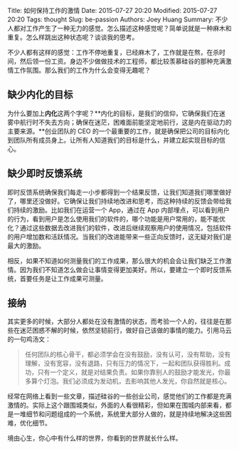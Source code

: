 Title: 如何保持工作的激情
Date: 2015-07-27 20:20
Modified: 2015-07-27 20:20
Tags: thought
Slug: be-passion
Authors: Joey Huang
Summary: 不少人都对工作产生了一种无力的感觉。怎么描述这种感觉呢？简单说就是一种麻木和重复。怎么样跳出这种状态呢？谈谈我的思考。


不少人都有这样的感觉：工作不停地重复，已经麻木了，工作就是在熬，在杀时间，然后领一份工资。身边不少做做技术的工程师，都比较羡慕硅谷的那种充满激情工作氛围。那么我们的工作为什么会变得无趣呢？

## 缺少内化的目标

为什么要加上**内化**这两个字呢？**内化的目标，是我们的信仰，它确保我们在迷雾中航行时不失去方向；确保在迷茫，困难面前能坚定地前行，这是内在驱动力的主要来源。**创业团队的 CEO 的一个最重要的工作，就是确保把公司的目标内化到团队所有成员身上。让所有人知道我们的目标是什么，并建立起实现目标的信心。

## 缺少即时反馈系统

即时反馈系统确保我们每走一小步都得到一个结果反馈，让我们知道我们哪里做好了，哪里还没做好。它确保让我们持续地改进和思考，而这种持续的反馈会带给我们持续的激励。比如我们在运营一个 App，通过在 App 内部埋点，可以看到用户的行为，看到用户是怎么使用我们的软件的，哪个功能是用户常用的，能不能优化？通过这些数据去改进我们的软件，改进后继续观察用户的使用情况，包括软件的用户增加数和活跃情况。当我们的改进能带来一些正向反馈时，这无疑对我们是最大的激励。

相反，如果不知道如何测量我们的工作成果，那么很大的机会会让我们缺乏工作激情。因为我们不知道怎么做会让事情变得更加美好。所以，要建立一个即时反馈系统，首要任务是让工作成果可测量。

## 接纳

其实更多的时候，大部分人都处在没有激情的状态，而考验一个人的，往往是在那些在迷茫困惑不解的时候，依然坚韧前行，做好自己该做的事情的能力。引用马云的一句鸡汤文：

> 任何团队的核心骨干，都必须学会在没有鼓励，没有认可，没有帮助，没有理解，没有宽容，没有退路，只有压力的情况下，一起和团队获得胜利。成功，只有一个定义，就是对结果负责。如果你靠别人的鼓励才能发光，你最多算个灯泡。我们必须成为发动机，去影响其他人发光，你自然就是核心。

经常在网络上看到一些文章，描述硅谷的一些创业公司，感觉他们的工作都是充满激情的。实际上这个跟围城类似，外面的人看很精彩，但如果在围城内部来看，都是一堆细节和问题组成的一个系统，系统里大部分人做的，就是持续地解决这些困难，优化细节。

境由心生，你心中有什么样的世界，你看到的世界就长什么样。
